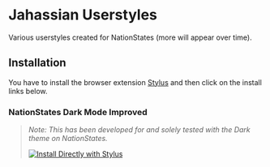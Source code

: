 # Jahassian Userstyles

Various userstyles created for NationStates (more will appear over time).

## Installation

You have to install the browser extension [Stylus](https://add0n.com/stylus.html) and then click on the install links below.

### **NationStates Dark Mode Improved**

> *Note: This has been developed for and solely tested with the Dark theme on NationStates.*
> 
> <a href="https://raw.githubusercontent.com/Jahass/userstyles/main/nationstates-dark-mode-improved.user.css"><img src="https://img.shields.io/badge/Install%20directly%20with-Stylus-116b59.svg?longCache=true&style=flat-square" alt="Install Directly with Stylus"/></a>
